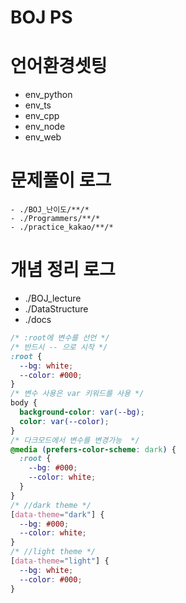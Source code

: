 # BOJ PS

# 언어환경셋팅

- env_python
- env_ts
- env_cpp
- env_node
- env_web

# 문제풀이 로그

```
- ./BOJ_난이도/**/*
- ./Programmers/**/*
- ./practice_kakao/**/*
```

# 개념 정리 로그

- ./BOJ_lecture
- ./DataStructure
- ./docs

```css
/* :root에 변수를 선언 */
/* 반드시 -- 으로 시작 */
:root {
  --bg: white;
  --color: #000;
}
/* 변수 사용은 var 키워드를 사용 */
body {
  background-color: var(--bg);
  color: var(--color);
}
/* 다크모드에서 변수를 변경가능  */
@media (prefers-color-scheme: dark) {
  :root {
    --bg: #000;
    --color: white;
  }
}
/* //dark theme */
[data-theme="dark"] {
  --bg: #000;
  --color: white;
}
/* //light theme */
[data-theme="light"] {
  --bg: white;
  --color: #000;
}
```
